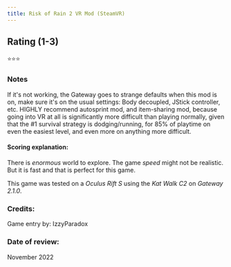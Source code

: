 ```yaml
---
title: Risk of Rain 2 VR Mod (SteamVR)
---
```


## Rating (1-3)
⭐⭐⭐

### Notes
If it's not working, the Gateway goes to strange defaults when this mod is on, make sure it's on the usual settings: Body decoupled, JStick controller, etc. HIGHLY recommend autosprint mod, and item-sharing mod, because going into VR at all is significantly more difficult than playing normally, given that the #1 survival strategy is dodging/running, for 85% of playtime on even the easiest level, and even more on anything more difficult.

#### Scoring explanation:
There is *enormous* world to explore.
The game *speed* might not be realistic. But it is fast and that is perfect for this game.

This game was tested on a *Oculus Rift S* using the *Kat Walk C2* on *Gateway 2.1.0*.
### Credits:
Game entry by: IzzyParadox

### Date of review:
November 2022
